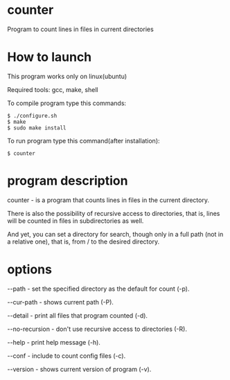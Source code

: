 # counter
Program to count lines in files in current directories

# How to launch
This program works only on linux(ubuntu)

Required tools: gcc, make, shell

To compile program type this commands:
```shell
$ ./configure.sh
$ make
$ sudo make install
```

To run program type this command(after installation):
```shell
$ counter
```

# program description
counter - is a program that counts lines in files in the current directory.

There is also the possibility of recursive access to directories, that is, lines will be counted in files in subdirectories as well.

And yet, you can set a directory for search, though only in a full path (not in a relative one), that is, from / to the desired directory.

# options

--path <path> - set the specified directory as the default for count (-p).

--cur-path - shows current path (-P).

--detail - print all files that program counted (-d).

--no-recursion - don't use recursive access to directories (-R).

--help - print help message (-h).

--conf - include to count config files (-c).

--version - shows current version of program (-v).
